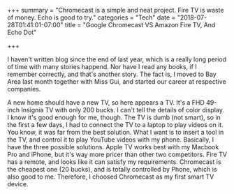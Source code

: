 +++
summary = "Chromecast is a simple and neat project. Fire TV is waste of money. Echo is good to try."
categories = "Tech"
date = "2018-07-28T01:41:01-07:00"
title = "Google Chromecast VS Amazon Fire TV, And Echo Dot"

+++

I haven't written blog since the end of last year, which is a really long period of time with many stories happend. Nor have I read any books, if I remember correctly, and that's another story. The fact is, I moved to Bay Area last month together with Miss Gui, and started our career at respective companies. 

A new home should have a new TV, so here appears a TV. It's a FHD 49-inch Insignia TV with only 200 bucks. I can't tell the details of color display. I know it's good enough for me, though. The TV is dumb (not smart), so in the first a few days, I had to connect the TV to a laptop to play videos on it. You know, it was far from the best solution. What I want is to insert a tool in the TV, and control it to play YouTube videos with my phone. Basically, I have the three possible solutions. Apple TV works best with my Macbook Pro and iPhone, but it's way more pricer than other two competitors. Fire TV has a remote, and looks like it can satisfy my requirements. Chromecast is the cheapest one (20 bucks), and is totally controlled by Phone, which is also good to me. Therefore, I choosed Chromecast as my first smart TV device.
